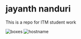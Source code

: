 # jayanth nanduri

This is a repo for ITM student work

![boxes](https://user-images.githubusercontent.com/26098043/30000643-0555ae1c-9039-11e7-8f32-120c75c28df0.jpg)
![hostname](https://user-images.githubusercontent.com/26098043/30000644-0b1d8f40-9039-11e7-9f51-569e4f89e477.jpg)

